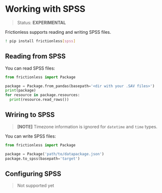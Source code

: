 # Working with SPSS

> Status: **EXPERIMENTAL**

Frictionless supports reading and writing SPSS files.

```sh
! pip install frictionless[spss]
```

## Reading from SPSS

You can read SPSS files:

```py
from frictionless import Package

package = Package.from_pandas(basepath='<dir with your .SAV files>')
print(package)
for resource in package.resources:
  print(resource.read_rows())
```

## Wriring to SPSS

> **[NOTE]** Timezone information is ignored for `datetime` and `time` types.

You can write SPSS files:

```py
from frictionless import Package

package = Package('path/to/datapackage.json')
package.to_spss(basepath='target')
```

## Configuring SPSS

> Not supported yet
